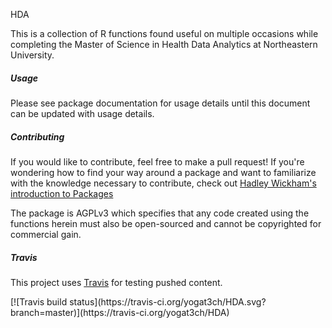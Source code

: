 HDA
<p>This is a collection of R functions found useful on multiple occasions while completing the Master of Science in Health Data Analytics at Northeastern University.</p>
<h5>Usage</h5>
<p>Please see package documentation for usage details until this document can be updated with usage details.</p>
<h5>Contributing</h5>
<p>If you would like to contribute, feel free to make a pull request! If you're wondering how to find your way around a package and want to familiarize with the knowledge necessary to contribute, check out <a href="http://r-pkgs.had.co.nz/package.html" target="_blank">Hadley Wickham's introduction to Packages</a></p>
<p>The package is AGPLv3 which specifies that any code created using the functions herein must also be open-sourced and cannot be copyrighted for commercial gain.</p>
<h5>Travis</h5>
<p>This project uses <a href="https://travis-ci.org" target="_blank">Travis</a> for testing pushed content.</p>
[![Travis build status](https://travis-ci.org/yogat3ch/HDA.svg?branch=master)](https://travis-ci.org/yogat3ch/HDA)
